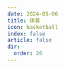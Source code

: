 ```yaml
---
date: 2024-05-06
title: 体育
icon: basketball
index: false
article: false
dir:
  order: 26
---
```


<Catalog />
